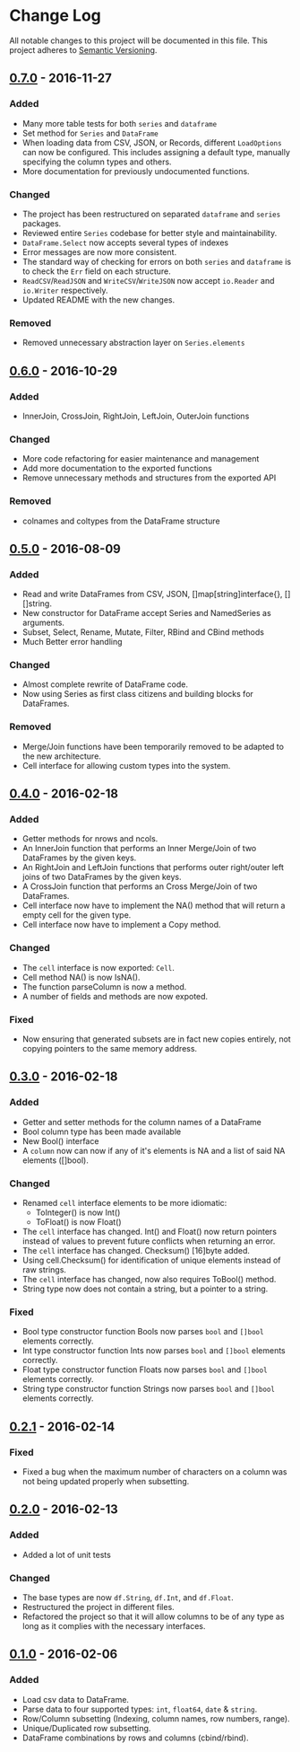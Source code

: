 # Change Log
All notable changes to this project will be documented in this file.
This project adheres to [Semantic Versioning](http://semver.org/).

## [0.7.0] - 2016-11-27
### Added
- Many more table tests for both `series` and `dataframe`
- Set method for `Series` and `DataFrame`
- When loading data from CSV, JSON, or Records, different
  `LoadOptions` can now be configured. This includes assigning
  a default type, manually specifying the column types and others.
- More documentation for previously undocumented functions.

### Changed
- The project has been restructured on separated `dataframe` and
  `series` packages.
- Reviewed entire `Series` codebase for better style and
  maintainability.
- `DataFrame.Select` now accepts several types of indexes
- Error messages are now more consistent.
- The standard way of checking for errors on both `series` and
  `dataframe` is to check the `Err` field on each structure.
- `ReadCSV`/`ReadJSON` and `WriteCSV`/`WriteJSON` now accept
  `io.Reader` and `io.Writer` respectively.
- Updated README with the new changes.

### Removed
- Removed unnecessary abstraction layer on `Series.elements`

## [0.6.0] - 2016-10-29
### Added
- InnerJoin, CrossJoin, RightJoin, LeftJoin, OuterJoin functions

### Changed
- More code refactoring for easier maintenance and management
- Add more documentation to the exported functions
- Remove unnecessary methods and structures from the exported API

### Removed
- colnames and coltypes from the DataFrame structure

## [0.5.0] - 2016-08-09
### Added
- Read and write DataFrames from CSV, JSON, []map[string]interface{},
  [][]string.
- New constructor for DataFrame accept Series and NamedSeries as
  arguments.
- Subset, Select, Rename, Mutate, Filter, RBind and CBind methods
- Much Better error handling

### Changed
- Almost complete rewrite of DataFrame code.
- Now using Series as first class citizens and building blocks for
  DataFrames.

### Removed
- Merge/Join functions have been temporarily removed to be adapted to
  the new architecture.
- Cell interface for allowing custom types into the system.

## [0.4.0] - 2016-02-18
### Added
- Getter methods for nrows and ncols.
- An InnerJoin function that performs an Inner Merge/Join of two
  DataFrames by the given keys.
- An RightJoin and LeftJoin functions that performs outer right/outer
  left joins of two DataFrames by the given keys.
- A CrossJoin function that performs an Cross Merge/Join of two
  DataFrames.
- Cell interface now have to implement the NA() method that will
  return a empty cell for the given type.
- Cell interface now have to implement a Copy method.

### Changed
- The `cell` interface is now exported: `Cell`.
- Cell method NA() is now IsNA().
- The function parseColumn is now a method.
- A number of fields and methods are now expoted.

### Fixed
- Now ensuring that generated subsets are in fact new copies entirely,
  not copying pointers to the same memory address.

## [0.3.0] - 2016-02-18
### Added
- Getter and setter methods for the column names of a DataFrame
- Bool column type has been made available
- New Bool() interface
- A `column` now can now if any of it's elements is NA and a list of
  said NA elements ([]bool).

### Changed
- Renamed `cell` interface elements to be more idiomatic:
    - ToInteger() is now Int()
    - ToFloat() is now Float()
- The `cell` interface has changed. Int() and Float() now
  return pointers instead of values to prevent future conflicts when
  returning an error. 
- The `cell` interface has changed. Checksum() [16]byte added.
- Using cell.Checksum() for identification of unique elements instead
  of raw strings.
- The `cell` interface has changed, now also requires ToBool() method.
- String type now does not contain a string, but a pointer to a string.

### Fixed
- Bool type constructor function Bools now parses `bool` and `[]bool`
  elements correctly.
- Int type constructor function Ints now parses `bool` and `[]bool`
  elements correctly.
- Float type constructor function Floats now parses `bool` and `[]bool`
  elements correctly.
- String type constructor function Strings now parses `bool` and `[]bool`
  elements correctly.

## [0.2.1] - 2016-02-14
### Fixed
- Fixed a bug when the maximum number of characters on a column was
  not being updated properly when subsetting.

## [0.2.0] - 2016-02-13
### Added
- Added a lot of unit tests

### Changed
- The base types are now `df.String`, `df.Int`, and `df.Float`.
- Restructured the project in different files.
- Refactored the project so that it will allow columns to be of any
  type as long as it complies with the necessary interfaces.


## [0.1.0] - 2016-02-06
### Added
- Load csv data to DataFrame.
- Parse data to four supported types: `int`, `float64`, `date`
  & `string`.
- Row/Column subsetting (Indexing, column names, row numbers, range).
- Unique/Duplicated row subsetting.
- DataFrame combinations by rows and columns (cbind/rbind).

[0.1.0]:https://github.com/kniren/gota/compare/v0.1.0...v0.1.0
[0.2.0]:https://github.com/kniren/gota/compare/v0.1.0...v0.2.0
[0.2.1]:https://github.com/kniren/gota/compare/v0.2.0...v0.2.1
[0.3.0]:https://github.com/kniren/gota/compare/v0.2.1...v0.3.0
[0.4.0]:https://github.com/kniren/gota/compare/v0.3.0...v0.4.0
[0.5.0]:https://github.com/kniren/gota/compare/v0.4.0...v0.5.0
[0.6.0]:https://github.com/kniren/gota/compare/v0.5.0...v0.6.0
[0.7.0]:https://github.com/kniren/gota/compare/v0.6.0...v0.7.0
